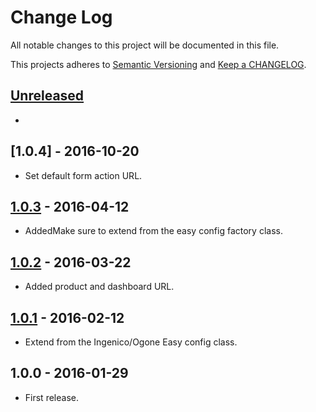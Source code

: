 # Change Log

All notable changes to this project will be documented in this file.

This projects adheres to [Semantic Versioning](http://semver.org/) and [Keep a CHANGELOG](http://keepachangelog.com/).

## [Unreleased][unreleased]
-

## [1.0.4] - 2016-10-20
- Set default form action URL.

## [1.0.3] - 2016-04-12
- AddedMake sure to extend from the easy config factory class.

## [1.0.2] - 2016-03-22
- Added product and dashboard URL.

## [1.0.1] - 2016-02-12
- Extend from the Ingenico/Ogone Easy config class.

## 1.0.0 - 2016-01-29
- First release.

[unreleased]: https://github.com/wp-pay-gateways/abnamro-ideal-easy/compare/1.0.4...HEAD
[1.0.3]: https://github.com/wp-pay-gateways/abnamro-ideal-easy/compare/1.0.3...1.0.4
[1.0.3]: https://github.com/wp-pay-gateways/abnamro-ideal-easy/compare/1.0.2...1.0.3
[1.0.2]: https://github.com/wp-pay-gateways/abnamro-ideal-easy/compare/1.0.1...1.0.2
[1.0.1]: https://github.com/wp-pay-gateways/abnamro-ideal-easy/compare/1.0.0...1.0.1
